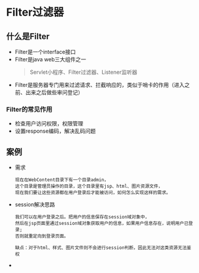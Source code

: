 Filter过滤器
==

## 什么是Filter
* Filter是一个interface接口
* Filter是java web三大组件之一
    >Servlet小程序、Filter过滤器、Listener监听器
* Filter是服务器专门用来过滤请求、拦截响应的，类似于哨卡的作用（进入之前、出来之后做些审问登记）

### Filter的常见作用
* 检查用户访问权限，权限管理
* 设置response编码，解决乱码问题

## 案例
* 需求
    ```text
    现在在WebContent目录下有一个目录admin，
    这个目录是管理员操作的目录，这个目录里有jsp、html、图片资源文件，
    现在我们要让这些资源都在用户登录后才能被访问，如何怎么实现这样的需求。
    ```

* session解决思路
    ```text
    我们可以在用户登录之后。把用户的信息保存在session域对象中，
    然后在jsp页面里通过session域对象获取用户的信息，如果用户信息存在，说明用户已登录;
    否则就重定向到登录页面。
    
    缺点：对于html、样式、图片文件则不会进行session判断，因此无法对这类资源无法鉴权
    ```
    
* 
